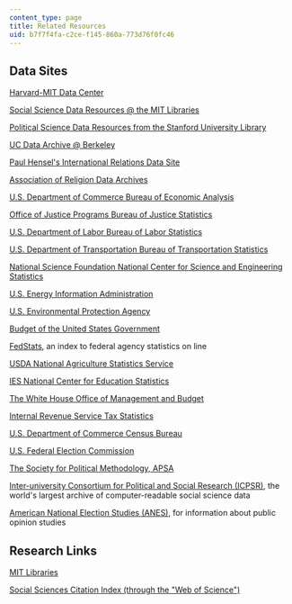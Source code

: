 ```yaml
---
content_type: page
title: Related Resources
uid: b7f7f4fa-c2ce-f145-860a-773d76f0fc46
---
```


Data Sites
----------

[Harvard-MIT Data Center](http://hmdc.harvard.edu/)

[Social Science Data Resources @ the MIT Libraries](http://libguides.mit.edu/socscidata/find)

[Political Science Data Resources from the Stanford University Library](http://www-sul.stanford.edu/depts/ssrg/polisci/polisci1.html)

[UC Data Archive @ Berkeley](http://ucdata.berkeley.edu/)

[Paul Hensel's International Relations Data Site](http://www.paulhensel.org/data.html)

[Association of Religion Data Archives](http://www.thearda.com/)

[U.S. Department of Commerce Bureau of Economic Analysis](http://www.bea.gov/)

[Office of Justice Programs Bureau of Justice Statistics](http://www.ojp.usdoj.gov/bjs/)

[U.S. Department of Labor Bureau of Labor Statistics](http://www.bts.gov/)

[U.S. Department of Transportation Bureau of Transportation Statistics](http://www.bts.gov/)

[National Science Foundation National Center for Science and Engineering Statistics](http://www.nsf.gov/statistics/)

[U.S. Energy Information Administration](http://www.eia.gov/)

[U.S. Environmental Protection Agency](https://www.epa.gov/)

[Budget of the United States Government](http://www.gpo.gov/fdsys/browse/collectionGPO.action?collectionCode=BUDGET)

[FedStats](http://fedstats.sites.usa.gov/), an index to federal agency statistics on line

[USDA National Agriculture Statistics Service](http://www.nass.usda.gov/)

[IES National Center for Education Statistics](http://nces.ed.gov/)

[The White House Office of Management and Budget](http://www.whitehouse.gov/omb/)

[Internal Revenue Service Tax Statistics](http://www.irs.gov/uac/Tax-Stats-2)

[U.S. Department of Commerce Census Bureau](http://www.census.gov/)

[U.S. Federal Election Commission](http://www.fec.gov/)

[The Society for Political Methodology, APSA](http://polmeth.wustl.edu/)

[Inter-university Consortium for Political and Social Research (ICPSR)](http://www.icpsr.umich.edu/), the world's largest archive of computer-readable social science data

[American National Election Studies (ANES)](http://www.electionstudies.org/), for information about public opinion studies

Research Links
--------------

[MIT Libraries](http://libraries.mit.edu/)

[Social Sciences Citation Index (through the "Web of Science")](http://libraries.mit.edu/get/webofsci)